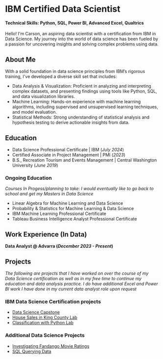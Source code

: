 # IBM Certified Data Scientist
 
#### Technical Skills: Python, SQL, Power BI, Advanced Excel, Qualtrics

Hello! I'm Carson, an aspiring data scientist with a certification from IBM in Data Science. My journey into the world of data science has been fueled by a passion for uncovering insights and solving complex problems using data.

## About Me
With a solid foundation in data science principles from IBM’s rigorous training, I've developed a diverse skill set that includes:

- Data Analysis & Visualization: Proficient in analyzing and interpreting complex datasets, and presenting findings using tools like Python, SQL, and data visualization libraries.
- Machine Learning: Hands-on experience with machine learning algorithms, including supervised and unsupervised learning techniques, and model evaluation.
- Statistical Methods: Strong understanding of statistical analysis and hypothesis testing to derive actionable insights from data.

## Education
- Data Science Professional Certificate           | IBM (_July 2024_)								       		
- Certified Associate in Project Management	      | PMI (_2023_)	 			        		
- B.S., Recreation Tourism and Events Management  | Central Washington University (_June 2019_)

### Ongoing Education
 
 _Courses In Progess/planning to take: I would eventually like to go back to school and get my Masters in Data Science_
 - Linear Algebra for Machine Learning and Data Science
 - Probability & Statistics for Machine Learning & Data Science
 - IBM Machine Learning Professional Certificate
 - Tableau Business Intelligence Analyst Professional Certificate


## Work Experience (In Data)
**Data Analyst @ Advarra  (_December 2023 - Present_)**


## Projects
_The following are projects that I have worked on over the course of my Data Science certification as well as in my free time to continue my education and data analysis practice. I do have additional Excel and Power BI work I have done in my current data analyst role upon request_


### IBM Data Science Certification projects
- [Data Science Capstone ](https://github.com/CarsonParfitt/carsonparfitt.github.io/tree/19f45ea701fe41c97a3edc2ead12a36154fdc8a1/IBM-Data-Science-Capstone-SpaceX)
- [House Sales in King County Lab](https://github.com/CarsonParfitt/carsonparfitt.github.io/blob/998d5ce516d989b1165b1be8a77ed2ed7dce8bdf/IBM%20Courses/House_Sales_in_King_Count_USA%20(1).ipynb)
- [Classification with Python Lab](https://github.com/CarsonParfitt/carsonparfitt.github.io/blob/7adb5cd60d0b522811c9e9e196087cf2098c62e2/IBM%20Courses/ML0101EN_SkillUp_FinalAssignment.ipynb)
 

### Additional Data Science Projects 
- [Investigating Fandango Movie Ratings](https://github.com/CarsonParfitt/carsonparfitt.github.io/blob/8e06d8c360143d9653d5b57558f9ae850e56cbeb/Additional%20DS%20Projects/Guided%20Project%20Investigating%20Fandango%20Movie%20Ratings.ipynb)
- [SQL Querying Data](https://github.com/CarsonParfitt/carsonparfitt.github.io/blob/863b0866b1a8fcd70a1ef808be0c1ea1a9ff9815/Additional%20DS%20Projects/SQL%20Querying%20Data.pdf)

